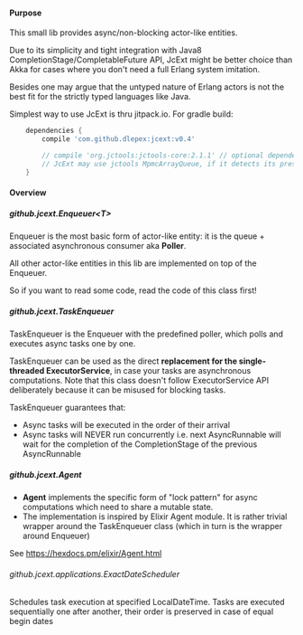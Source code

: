 #### Purpose
This small lib provides async/non-blocking actor-like entities.
 
Due to its simplicity and tight integration with Java8 CompletionStage/CompletableFuture API, JcExt might be  better choice 
than Akka for cases where you don't need a full Erlang system imitation. 

Besides one may argue that the untyped nature of Erlang actors is 
not the best fit for the strictly typed languages like Java.

Simplest way to use JcExt is thru jitpack.io. For gradle build: 
```groovy
	dependencies {
		compile 'com.github.dlepex:jcext:v0.4'

		// compile 'org.jctools:jctools-core:2.1.1' // optional dependency, 
		// JcExt may use jctools MpmcArrayQueue, if it detects its presence
	}
```
#### Overview

##### github.jcext.Enqueuer&lt;T&gt;

Enqueuer is the most basic form of actor-like entity: it is the queue + associated asynchronous consumer aka  **Poller**.

All other actor-like entities in this lib are implemented on top of the Enqueuer. 

So if you want to read some code, read the code of this class first!

##### github.jcext.TaskEnqueuer

TaskEnqueuer is the Enqueuer with the predefined poller, which polls and executes async tasks one by one.

TaskEnqueuer can be used as the direct **replacement for the single-threaded ExecutorService**, in case your tasks are asynchronous computations.
Note that this class doesn't follow ExecutorService API deliberately because it can be misused for blocking tasks.


TaskEnqueuer guarantees that:
 - Async tasks will be executed in the order of their arrival
 - Async tasks will NEVER run concurrently i.e. next AsyncRunnable will wait for the completion of the CompletionStage of the previous AsyncRunnable


##### github.jcext.Agent

- **Agent** implements the specific form of "lock pattern" for async computations which
need to share a mutable state.
- The implementation is inspired by Elixir Agent module. It is rather trivial wrapper around the TaskEnqueuer class 
(which in turn is the wrapper around Enqueuer)

See https://hexdocs.pm/elixir/Agent.html


###### github.jcext.applications.ExactDateScheduler

Schedules task execution at specified LocalDateTime.
Tasks are executed sequentially one after another, their order is preserved in case of equal begin dates
